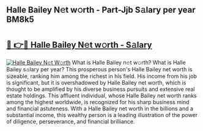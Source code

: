 ## Halle Bailey N𝚎t w𝚘rth - Part-Jjb S𝚊lary per year BM8k5

# <h2><a href="http://gc47fvn.nevu.top/?p=Halle+Bailey">🔗 👉🔴 Halle Bailey N𝚎t w𝚘rth - S𝚊lary</a></h2>

[![Halle Bailey N𝚎t W𝚘rth](https://i.imgur.com/Oavwk0R.jpeg)](http://gc47fvn.nevu.top/?p=Halle+Bailey)
What is Halle Bailey n𝚎t w𝚘rth? What is Halle Bailey s𝚊lary per year?
This prosperous person's Halle Bailey net worth is sizeable, ranking him among the richest in his field. His income from his job is significant, but it is overshadowed by Halle Bailey net worth, which is thought to be amplified by his diverse business pursuits and extensive real estate holdings. This affluent individual, whose Halle Bailey net worth ranks among the highest worldwide, is recognized for his sharp business mind and financial astuteness. With a Halle Bailey net worth in the billions and a substantial income, this wealthy person is a leading illustration of the power of diligence, perseverance, and financial brilliance.
